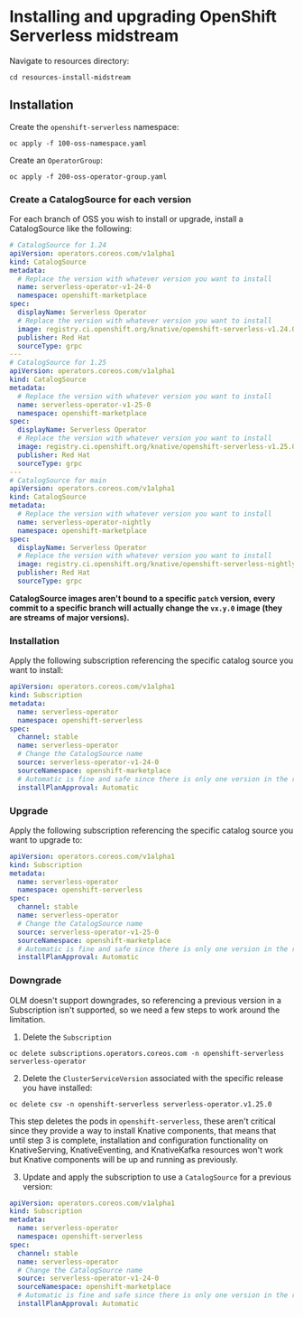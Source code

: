 # Installing and upgrading OpenShift Serverless midstream

Navigate to resources directory:

```shell
cd resources-install-midstream
```

## Installation

Create the `openshift-serverless` namespace:

```shell
oc apply -f 100-oss-namespace.yaml
```

Create an `OperatorGroup`:

```shell
oc apply -f 200-oss-operator-group.yaml
```

### Create a CatalogSource for each version

For each branch of OSS you wish to install or upgrade, install a CatalogSource like the following:

```yaml
# CatalogSource for 1.24
apiVersion: operators.coreos.com/v1alpha1
kind: CatalogSource
metadata:
  # Replace the version with whatever version you want to install
  name: serverless-operator-v1-24-0
  namespace: openshift-marketplace
spec:
  displayName: Serverless Operator
  # Replace the version with whatever version you want to install
  image: registry.ci.openshift.org/knative/openshift-serverless-v1.24.0:serverless-index
  publisher: Red Hat
  sourceType: grpc
---
# CatalogSource for 1.25
apiVersion: operators.coreos.com/v1alpha1
kind: CatalogSource
metadata:
  # Replace the version with whatever version you want to install
  name: serverless-operator-v1-25-0
  namespace: openshift-marketplace
spec:
  displayName: Serverless Operator
  # Replace the version with whatever version you want to install
  image: registry.ci.openshift.org/knative/openshift-serverless-v1.25.0:serverless-index
  publisher: Red Hat
  sourceType: grpc
---
# CatalogSource for main
apiVersion: operators.coreos.com/v1alpha1
kind: CatalogSource
metadata:
  # Replace the version with whatever version you want to install
  name: serverless-operator-nightly
  namespace: openshift-marketplace
spec:
  displayName: Serverless Operator
  # Replace the version with whatever version you want to install
  image: registry.ci.openshift.org/knative/openshift-serverless-nightly:serverless-index
  publisher: Red Hat
  sourceType: grpc
```

__CatalogSource images aren't bound to a specific `patch` version, every commit to a specific branch will actually
change the `vx.y.0` image (they are streams of major versions).__

### Installation

Apply the following subscription referencing the specific catalog source you want to install:

```yaml
apiVersion: operators.coreos.com/v1alpha1
kind: Subscription
metadata:
  name: serverless-operator
  namespace: openshift-serverless
spec:
  channel: stable
  name: serverless-operator
  # Change the CatalogSource name
  source: serverless-operator-v1-24-0
  sourceNamespace: openshift-marketplace
  # Automatic is fine and safe since there is only one version in the referenced catalog
  installPlanApproval: Automatic
```

### Upgrade

Apply the following subscription referencing the specific catalog source you want to upgrade to:

```yaml
apiVersion: operators.coreos.com/v1alpha1
kind: Subscription
metadata:
  name: serverless-operator
  namespace: openshift-serverless
spec:
  channel: stable
  name: serverless-operator
  # Change the CatalogSource name
  source: serverless-operator-v1-25-0
  sourceNamespace: openshift-marketplace
  # Automatic is fine and safe since there is only one version in the referenced catalog
  installPlanApproval: Automatic
```

### Downgrade

OLM doesn't support downgrades, so referencing a previous version in a Subscription isn't supported, so we need a few
steps to work around the limitation.

1. Delete the `Subscription`

  ```shell
  oc delete subscriptions.operators.coreos.com -n openshift-serverless serverless-operator
  ```

2. Delete the `ClusterServiceVersion` associated with the specific release you have installed:

  ```shell
  oc delete csv -n openshift-serverless serverless-operator.v1.25.0
  ```

This step deletes the pods in `openshift-serverless`, these aren't critical since they provide a way to install Knative
components, that means that until step 3 is complete, installation and configuration functionality on KnativeServing,
KnativeEventing, and KnativeKafka resources won't work but Knative components will be up and running as previously.

3. Update and apply the subscription to use a `CatalogSource` for a previous version:

  ```yaml
  apiVersion: operators.coreos.com/v1alpha1
  kind: Subscription
  metadata:
    name: serverless-operator
    namespace: openshift-serverless
  spec:
    channel: stable
    name: serverless-operator
    # Change the CatalogSource name
    source: serverless-operator-v1-24-0
    sourceNamespace: openshift-marketplace
    # Automatic is fine and safe since there is only one version in the referenced catalog
    installPlanApproval: Automatic
  ```
